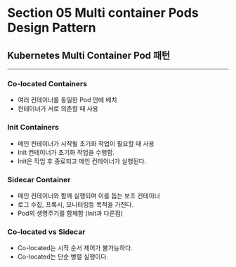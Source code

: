 # Section 05 Multi container Pods Design Pattern

## Kubernetes Multi Container Pod 패턴
***

### Co-located Containers
- 여러 컨테이너를 동일한 Pod 안에 배치
- 컨테이너가 서로 의존할 때 사용

### Init Containers
- 메인 컨테이너가 시작될 초기화 작업이 필요할 때 사용
- Init 컨테이너가 초기화 작업을 수행함.
- Init은 작업 후 종료되고 메인 컨테이너가 실행된다. 

### Sidecar Container
- 메인 컨테이너와 함께 실행되며 이를 돕는 보조 컨테이너
- 로그 수집, 프록시, 모니터링등 목적을 가진다.
- Pod의 생명주기를 함께함 (Init과 다른점)

### Co-located vs Sidecar
- Co-located는 시작 순서 제어가 불가능하다.
- Co-located는 단순 병렬 실행이다.


